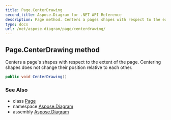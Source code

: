 ```yaml
---
title: Page.CenterDrawing
second_title: Aspose.Diagram for .NET API Reference
description: Page method. Centers a pages shapes with respect to the extent of the page. Centering shapes does not change their position relative to each other
type: docs
url: /net/aspose.diagram/page/centerdrawing/
---
```

## Page.CenterDrawing method

Centers a page's shapes with respect to the extent of the page. Centering shapes does not change their position relative to each other.

```csharp
public void CenterDrawing()
```

### See Also

* class [Page](../)
* namespace [Aspose.Diagram](../../page/)
* assembly [Aspose.Diagram](../../../)


